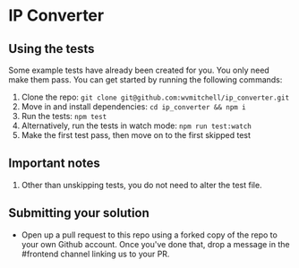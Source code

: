 # IP Converter

## Using the tests

Some example tests have already been created for you. You only need make them
pass. You can get started by running the following commands:

1) Clone the repo: `git clone git@github.com:wvmitchell/ip_converter.git`
2) Move in and install dependencies: `cd ip_converter && npm i`
3) Run the tests: `npm test`
4) Alternatively, run the tests in watch mode: `npm run test:watch`
5) Make the first test pass, then move on to the first skipped test

## Important notes
1) Other than unskipping tests, you do not need to alter the test file.

## Submitting your solution
* Open up a pull request to this repo using a forked copy of the repo to your
  own Github account. Once you've done that, drop a message in the #frontend
  channel linking us to your PR.
